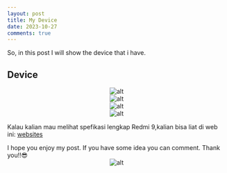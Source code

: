 ```yaml
---
layout: post
title: My Device
date: 2023-10-27
comments: true
---
```

So, in this post I will show the device that i have.

## Device

<span style="display:block;text-align:center">![alt](https://cece987.github.io/assets/img/myDevice/device1[1].png)</span>
<span style="display:block;text-align:center">![alt](https://cece987.github.io/assets/img/myDevice/device2[1].png)</span>
<span style="display:block;text-align:center">![alt](https://cece987.github.io/assets/img/myDevice/device3[1].png)</span>
<span style="display:block;text-align:center">![alt](https://cece987.github.io/assets/img/myDevice/device4[1].png)</span>

Kalau kalian mau melihat spefikasi lengkap Redmi 9,kalian bisa liat di web ini: [websites](https://www.gsmarena.com/xiaomi_redmi_9-10233.php)


I hope you enjoy my post. If you have some idea you can comment. Thank you!!😎
<span style="display:block;text-align:center">![alt](https://cece987.github.io/assets/img/memedevice[1].jpg)</span>

